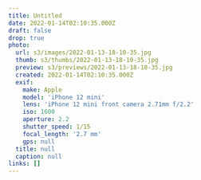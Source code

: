 ```yaml
---
title: Untitled
date: 2022-01-14T02:10:35.000Z
draft: false
drop: true
photo:
  url: s3/images/2022-01-13-18-10-35.jpg
  thumb: s3/thumbs/2022-01-13-18-10-35.jpg
  preview: s3/previews/2022-01-13-18-10-35.jpg
  created: 2022-01-14T02:10:35.000Z
  exif:
    make: Apple
    model: 'iPhone 12 mini'
    lens: 'iPhone 12 mini front camera 2.71mm f/2.2'
    iso: 1600
    aperture: 2.2
    shutter_speed: 1/15
    focal_length: '2.7 mm'
    gps: null
  title: null
  caption: null
links: []
---
```

